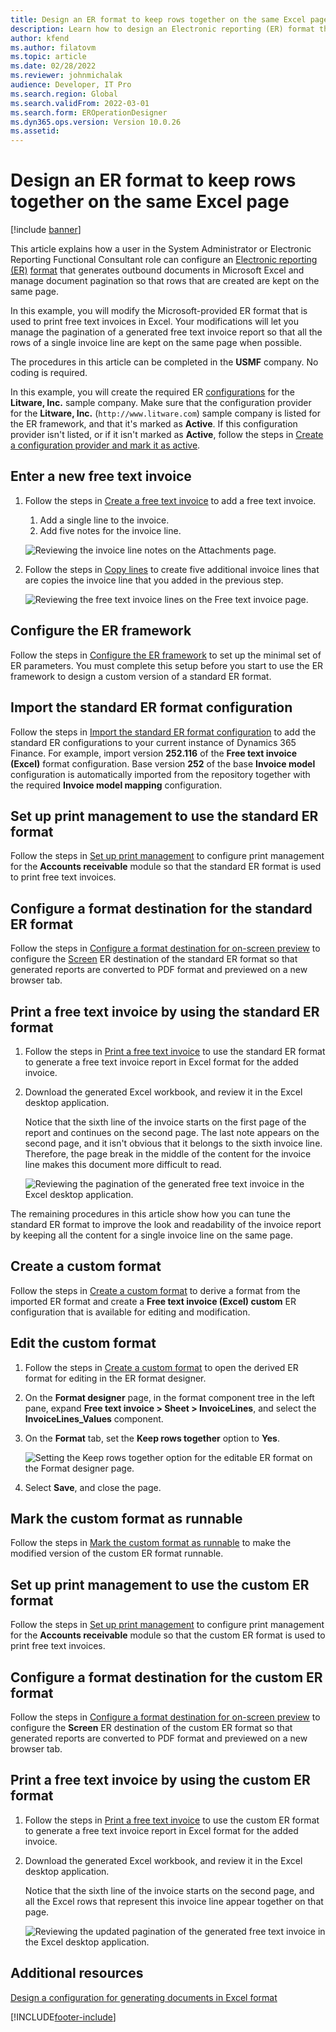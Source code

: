 ```yaml
---
title: Design an ER format to keep rows together on the same Excel page
description: Learn how to design an Electronic reporting (ER) format that keeps rows together on the same Microsoft Excel page.
author: kfend
ms.author: filatovm
ms.topic: article
ms.date: 02/28/2022
ms.reviewer: johnmichalak
audience: Developer, IT Pro
ms.search.region: Global
ms.search.validFrom: 2022-03-01
ms.search.form: EROperationDesigner
ms.dyn365.ops.version: Version 10.0.26
ms.assetid: 
---
```


# Design an ER format to keep rows together on the same Excel page

[!include [banner](../includes/banner.md)]


This article explains how a user in the System Administrator or Electronic Reporting Functional Consultant role can configure an [Electronic reporting (ER)](general-electronic-reporting.md) [format](er-overview-components.md#format-component) that generates outbound documents in Microsoft Excel and manage document pagination so that rows that are created are kept on the same page.

In this example, you will modify the Microsoft-provided ER format that is used to print free text invoices in Excel. Your modifications will let you manage the pagination of a generated free text invoice report so that all the rows of a single invoice line are kept on the same page when possible.

The procedures in this article can be completed in the **USMF** company. No coding is required.

In this example, you will create the required ER [configurations](general-electronic-reporting.md#Configuration) for the **Litware, Inc.** sample company. Make sure that the configuration provider for the **Litware, Inc.** (`http://www.litware.com`) sample company is listed for the ER framework, and that it's marked as **Active**. If this configuration provider isn't listed, or if it isn't marked as **Active**, follow the steps in [Create a configuration provider and mark it as active](tasks/er-configuration-provider-mark-it-active-2016-11.md).

## Enter a new free text invoice

1. Follow the steps in [Create a free text invoice](../../../finance/accounts-receivable/create-free-text-invoice-new.md#create-a-free-text-invoice-1) to add a free text invoice.

    1. Add a single line to the invoice.
    2. Add five notes for the invoice line.

    ![Reviewing the invoice line notes on the Attachments page.](./media/er-keep-excel-rows-together-notes.png)

2. Follow the steps in [Copy lines](../../../finance/accounts-receivable/create-free-text-invoice-new.md#copy-lines) to create five additional invoice lines that are copies the invoice line that you added in the previous step.

    ![Reviewing the free text invoice lines on the Free text invoice page.](./media/er-keep-excel-rows-together-invoice.png)

## Configure the ER framework

Follow the steps in [Configure the ER framework](er-quick-start2-customize-report.md#ConfigureFramework) to set up the minimal set of ER parameters. You must complete this setup before you start to use the ER framework to design a custom version of a standard ER format.

## Import the standard ER format configuration

Follow the steps in [Import the standard ER format configuration](er-quick-start2-customize-report.md#ImportERSolution1) to add the standard ER configurations to your current instance of Dynamics 365 Finance. For example, import version **252.116** of the **Free text invoice (Excel)** format configuration. Base version **252** of the base **Invoice model** configuration is automatically imported from the repository together with the required **Invoice model mapping** configuration.

## Set up print management to use the standard ER format

Follow the steps in [Set up print management](er-embed-images-header-footer-excel-reports.md#ConfigurePrintManagement1) to configure print management for the **Accounts receivable** module so that the standard ER format is used to print free text invoices.

## Configure a format destination for the standard ER format

Follow the steps in [Configure a format destination for on-screen preview](er-quick-start1-new-solution.md#ConfigureDestination) to configure the [Screen](er-destination-type-screen.md) ER destination of the standard ER format so that generated reports are converted to PDF format and previewed on a new browser tab.

## Print a free text invoice by using the standard ER format

1. Follow the steps in [Print a free text invoice](er-embed-images-header-footer-excel-reports.md#ProcessInvoice1) to use the standard ER format to generate a free text invoice report in Excel format for the added invoice.
2. Download the generated Excel workbook, and review it in the Excel desktop application.

    Notice that the sixth line of the invoice starts on the first page of the report and continues on the second page. The last note appears on the second page, and it isn't obvious that it belongs to the sixth invoice line. Therefore, the page break in the middle of the content for the invoice line makes this document more difficult to read.

    ![Reviewing the pagination of the generated free text invoice in the Excel desktop application.](./media/er-keep-excel-rows-together-invoice1.gif)

The remaining procedures in this article show how you can tune the standard ER format to improve the look and readability of the invoice report by keeping all the content for a single invoice line on the same page.

## Create a custom format

Follow the steps in [Create a custom format](er-embed-images-header-footer-excel-reports.md#DeriveProvidedFormat) to derive a format from the imported ER format and create a **Free text invoice (Excel) custom** ER configuration that is available for editing and modification.

## Edit the custom format

1. Follow the steps in [Create a custom format](er-embed-images-header-footer-excel-reports.md#ConfigureDerivedFormat) to open the derived ER format for editing in the ER format designer.
2. On the **Format designer** page, in the format component tree in the left pane, expand **Free text invoice \> Sheet \> InvoiceLines**, and select the **InvoiceLines_Values** component.
3. On the **Format** tab, set the **Keep rows together** option to **Yes**.

    ![Setting the Keep rows together option for the editable ER format on the Format designer page.](./media/er-keep-excel-rows-together-format.png)

4. Select **Save**, and close the page.

## Mark the custom format as runnable

Follow the steps in [Mark the custom format as runnable](er-embed-images-header-footer-excel-reports.md#MarkFormatRunnable) to make the modified version of the custom ER format runnable.

## Set up print management to use the custom ER format

Follow the steps in [Set up print management](er-embed-images-header-footer-excel-reports.md#ConfigurePrintManagement2) to configure print management for the **Accounts receivable** module so that the custom ER format is used to print free text invoices.

## Configure a format destination for the custom ER format

Follow the steps in [Configure a format destination for on-screen preview](er-quick-start1-new-solution.md#ConfigureDestination) to configure the **Screen** ER destination of the custom ER format so that generated reports are converted to PDF format and previewed on a new browser tab.

## Print a free text invoice by using the custom ER format

1. Follow the steps in [Print a free text invoice](er-embed-images-header-footer-excel-reports.md#ProcessInvoice2) to use the custom ER format to generate a free text invoice report in Excel format for the added invoice.
2. Download the generated Excel workbook, and review it in the Excel desktop application.

    Notice that the sixth line of the invoice starts on the second page, and all the Excel rows that represent this invoice line appear together on that page.

    ![Reviewing the updated pagination of the generated free text invoice in the Excel desktop application.](./media/er-keep-excel-rows-together-invoice2.gif)

## Additional resources

[Design a configuration for generating documents in Excel format](er-fillable-excel.md)

[!INCLUDE[footer-include](../../../includes/footer-banner.md)]
